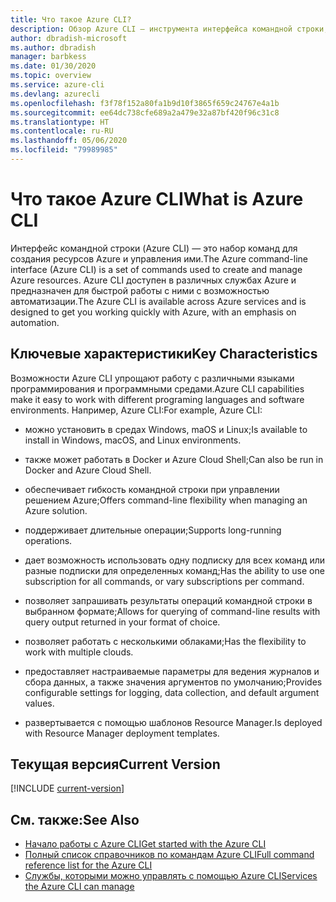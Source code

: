 ```yaml
---
title: Что такое Azure CLI?
description: Обзор Azure CLI — инструмента интерфейса командной строки, предназначенного для создания ресурсов Azure и управления ими, который теперь доступен в средах Windows, macOS и Linux.
author: dbradish-microsoft
ms.author: dbradish
manager: barbkess
ms.date: 01/30/2020
ms.topic: overview
ms.service: azure-cli
ms.devlang: azurecli
ms.openlocfilehash: f3f78f152a80fa1b9d10f3865f659c24767e4a1b
ms.sourcegitcommit: ee64dc738cfe689a2a479e32a87bf420f96c31c8
ms.translationtype: HT
ms.contentlocale: ru-RU
ms.lasthandoff: 05/06/2020
ms.locfileid: "79989985"
---
```

# <a name="what-is-azure-cli"></a><span data-ttu-id="98920-103">Что такое Azure CLI</span><span class="sxs-lookup"><span data-stu-id="98920-103">What is Azure CLI</span></span>

<span data-ttu-id="98920-104">Интерфейс командной строки (Azure CLI) — это набор команд для создания ресурсов Azure и управления ими.</span><span class="sxs-lookup"><span data-stu-id="98920-104">The Azure command-line interface (Azure CLI) is a set of commands used to create and manage Azure resources.</span></span>  <span data-ttu-id="98920-105">Azure CLI доступен в различных службах Azure и предназначен для быстрой работы с ними с возможностью автоматизации.</span><span class="sxs-lookup"><span data-stu-id="98920-105">The Azure CLI is available across Azure services and is designed to get you working quickly with Azure, with an emphasis on automation.</span></span>

## <a name="key-characteristics"></a><span data-ttu-id="98920-106">Ключевые характеристики</span><span class="sxs-lookup"><span data-stu-id="98920-106">Key Characteristics</span></span>

<span data-ttu-id="98920-107">Возможности Azure CLI упрощают работу с различными языками программирования и программными средами.</span><span class="sxs-lookup"><span data-stu-id="98920-107">Azure CLI capabilities make it easy to work with different programing languages and software environments.</span></span>  <span data-ttu-id="98920-108">Например, Azure CLI:</span><span class="sxs-lookup"><span data-stu-id="98920-108">For example, Azure CLI:</span></span>

- <span data-ttu-id="98920-109">можно установить в средах Windows, maOS и Linux;</span><span class="sxs-lookup"><span data-stu-id="98920-109">Is available to install in Windows, macOS, and Linux environments.</span></span>

- <span data-ttu-id="98920-110">также может работать в Docker и Azure Cloud Shell;</span><span class="sxs-lookup"><span data-stu-id="98920-110">Can also be run in Docker and Azure Cloud Shell.</span></span>
- <span data-ttu-id="98920-111">обеспечивает гибкость командной строки при управлении решением Azure;</span><span class="sxs-lookup"><span data-stu-id="98920-111">Offers command-line flexibility when managing an Azure solution.</span></span>
- <span data-ttu-id="98920-112">поддерживает длительные операции;</span><span class="sxs-lookup"><span data-stu-id="98920-112">Supports long-running operations.</span></span>
- <span data-ttu-id="98920-113">дает возможность использовать одну подписку для всех команд или разные подписки для определенных команд;</span><span class="sxs-lookup"><span data-stu-id="98920-113">Has the ability to use one subscription for all commands, or vary subscriptions per command.</span></span>
- <span data-ttu-id="98920-114">позволяет запрашивать результаты операций командной строки в выбранном формате;</span><span class="sxs-lookup"><span data-stu-id="98920-114">Allows for querying of command-line results with query output returned in your format of choice.</span></span>
- <span data-ttu-id="98920-115">позволяет работать с несколькими облаками;</span><span class="sxs-lookup"><span data-stu-id="98920-115">Has the flexibility to work with multiple clouds.</span></span>
- <span data-ttu-id="98920-116">предоставляет настраиваемые параметры для ведения журналов и сбора данных, а также значения аргументов по умолчанию;</span><span class="sxs-lookup"><span data-stu-id="98920-116">Provides configurable settings for logging, data collection, and default argument values.</span></span>
- <span data-ttu-id="98920-117">развертывается с помощью шаблонов Resource Manager.</span><span class="sxs-lookup"><span data-stu-id="98920-117">Is deployed with Resource Manager deployment templates.</span></span>

## <a name="current-version"></a><span data-ttu-id="98920-118">Текущая версия</span><span class="sxs-lookup"><span data-stu-id="98920-118">Current Version</span></span>

[!INCLUDE [current-version](includes/current-version.md)]

## <a name="see-also"></a><span data-ttu-id="98920-119">См. также:</span><span class="sxs-lookup"><span data-stu-id="98920-119">See Also</span></span>

- [<span data-ttu-id="98920-120">Начало работы с Azure CLI</span><span class="sxs-lookup"><span data-stu-id="98920-120">Get started with the Azure CLI</span></span>](get-started-with-azure-cli.md)
- [<span data-ttu-id="98920-121">Полный список справочников по командам Azure CLI</span><span class="sxs-lookup"><span data-stu-id="98920-121">Full command reference list for the Azure CLI</span></span>](/cli/azure/reference-index)
- [<span data-ttu-id="98920-122">Службы, которыми можно управлять с помощью Azure CLI</span><span class="sxs-lookup"><span data-stu-id="98920-122">Services the Azure CLI can manage</span></span>](azure-services-the-azure-cli-can-manage.md)

